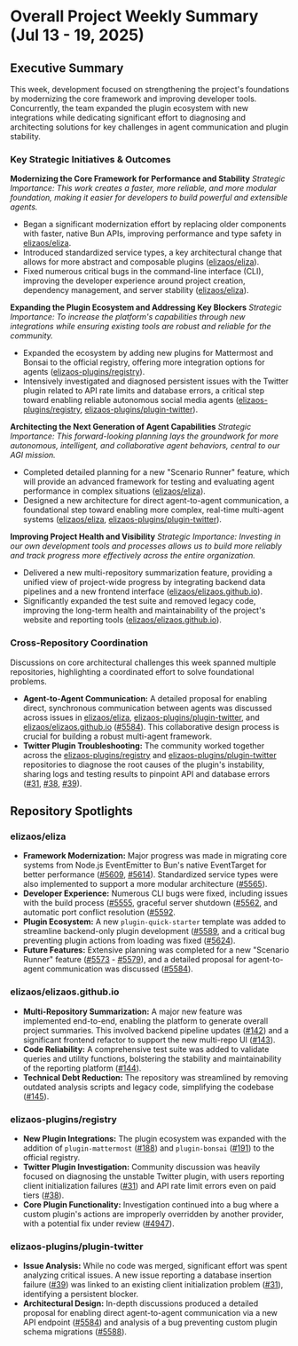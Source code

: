 # Overall Project Weekly Summary (Jul 13 - 19, 2025)

## Executive Summary
This week, development focused on strengthening the project's foundations by modernizing the core framework and improving developer tools. Concurrently, the team expanded the plugin ecosystem with new integrations while dedicating significant effort to diagnosing and architecting solutions for key challenges in agent communication and plugin stability.

### Key Strategic Initiatives & Outcomes

**Modernizing the Core Framework for Performance and Stability**
*Strategic Importance: This work creates a faster, more reliable, and more modular foundation, making it easier for developers to build powerful and extensible agents.*
-   Began a significant modernization effort by replacing older components with faster, native Bun APIs, improving performance and type safety in [elizaos/eliza](https://github.com/elizaos/eliza).
-   Introduced standardized service types, a key architectural change that allows for more abstract and composable plugins ([elizaos/eliza](https://github.com/elizaos/eliza)).
-   Fixed numerous critical bugs in the command-line interface (CLI), improving the developer experience around project creation, dependency management, and server stability ([elizaos/eliza](https://github.com/elizaos/eliza)).

**Expanding the Plugin Ecosystem and Addressing Key Blockers**
*Strategic Importance: To increase the platform's capabilities through new integrations while ensuring existing tools are robust and reliable for the community.*
-   Expanded the ecosystem by adding new plugins for Mattermost and Bonsai to the official registry, offering more integration options for agents ([elizaos-plugins/registry](https://github.com/elizaos-plugins/registry)).
-   Intensively investigated and diagnosed persistent issues with the Twitter plugin related to API rate limits and database errors, a critical step toward enabling reliable autonomous social media agents ([elizaos-plugins/registry](https://github.com/elizaos-plugins/registry), [elizaos-plugins/plugin-twitter](https://github.com/elizaos-plugins/plugin-twitter)).

**Architecting the Next Generation of Agent Capabilities**
*Strategic Importance: This forward-looking planning lays the groundwork for more autonomous, intelligent, and collaborative agent behaviors, central to our AGI mission.*
-   Completed detailed planning for a new "Scenario Runner" feature, which will provide an advanced framework for testing and evaluating agent performance in complex situations ([elizaos/eliza](https://github.com/elizaos/eliza)).
-   Designed a new architecture for direct agent-to-agent communication, a foundational step toward enabling more complex, real-time multi-agent systems ([elizaos/eliza](https://github.com/elizaos/eliza), [elizaos-plugins/plugin-twitter](https://github.com/elizaos-plugins/plugin-twitter)).

**Improving Project Health and Visibility**
*Strategic Importance: Investing in our own development tools and processes allows us to build more reliably and track progress more effectively across the entire organization.*
-   Delivered a new multi-repository summarization feature, providing a unified view of project-wide progress by integrating backend data pipelines and a new frontend interface ([elizaos/elizaos.github.io](https://github.com/elizaos/elizaos.github.io)).
-   Significantly expanded the test suite and removed legacy code, improving the long-term health and maintainability of the project's website and reporting tools ([elizaos/elizaos.github.io](https://github.com/elizaos/elizaos.github.io)).

### Cross-Repository Coordination

Discussions on core architectural challenges this week spanned multiple repositories, highlighting a coordinated effort to solve foundational problems.
-   **Agent-to-Agent Communication:** A detailed proposal for enabling direct, synchronous communication between agents was discussed across issues in [elizaos/eliza](https://github.com/elizaos/eliza), [elizaos-plugins/plugin-twitter](https://github.com/elizaos-plugins/plugin-twitter), and [elizaos/elizaos.github.io](https://github.com/elizaos/elizaos.github.io) ([#5584](https://github.com/elizaos/eliza/issues/5584)). This collaborative design process is crucial for building a robust multi-agent framework.
-   **Twitter Plugin Troubleshooting:** The community worked together across the [elizaos-plugins/registry](https://github.com/elizaos-plugins/registry) and [elizaos-plugins/plugin-twitter](https://github.com/elizaos-plugins/plugin-twitter) repositories to diagnose the root causes of the plugin's instability, sharing logs and testing results to pinpoint API and database errors ([#31](https://github.com/elizaos-plugins/registry/issues/31), [#38](https://github.com/elizaos-plugins/registry/issues/38), [#39](https://github.com/elizaos-plugins/plugin-twitter/issues/39)).

## Repository Spotlights

### elizaos/eliza
-   **Framework Modernization:** Major progress was made in migrating core systems from Node.js EventEmitter to Bun's native EventTarget for better performance ([#5609](https://github.com/elizaos/eliza/pull/5609), [#5614](https://github.com/elizaos/eliza/pull/5614)). Standardized service types were also implemented to support a more modular architecture ([#5565](https://github.com/elizaos/eliza/pull/5565)).
-   **Developer Experience:** Numerous CLI bugs were fixed, including issues with the build process ([#5555](https://github.com/elizaos/eliza/pull/5555]), graceful server shutdown ([#5562](https://github.com/elizaos/eliza/pull/5562]), and automatic port conflict resolution ([#5592](https://github.com/elizaos/eliza/pull/5592]).
-   **Plugin Ecosystem:** A new `plugin-quick-starter` template was added to streamline backend-only plugin development ([#5589](https://github.com/elizaos/eliza/pull/5589]), and a critical bug preventing plugin actions from loading was fixed ([#5624](https://github.com/elizaos/eliza/pull/5624)).
-   **Future Features:** Extensive planning was completed for a new "Scenario Runner" feature ([#5573](https://github.com/elizaos/eliza/issues/5573) - [#5579](https://github.com/elizaos/eliza/issues/5579)), and a detailed proposal for agent-to-agent communication was discussed ([#5584](https://github.com/elizaos/eliza/issues/5584)).

### elizaos/elizaos.github.io
-   **Multi-Repository Summarization:** A major new feature was implemented end-to-end, enabling the platform to generate overall project summaries. This involved backend pipeline updates ([#142](https://github.com/elizaos/elizaos.github.io/pull/142)) and a significant frontend refactor to support the new multi-repo UI ([#143](https://github.com/elizaos/elizaos.github.io/pull/143)).
-   **Code Reliability:** A comprehensive test suite was added to validate queries and utility functions, bolstering the stability and maintainability of the reporting platform ([#144](https://github.com/elizaos/elizaos.github.io/pull/144)).
-   **Technical Debt Reduction:** The repository was streamlined by removing outdated analysis scripts and legacy code, simplifying the codebase ([#145](https://github.com/elizaos/elizaos.github.io/pull/145)).

### elizaos-plugins/registry
-   **New Plugin Integrations:** The plugin ecosystem was expanded with the addition of `plugin-mattermost` ([#188](https://github.com/elizaos-plugins/registry/pull/188)) and `plugin-bonsai` ([#191](https://github.com/elizaos-plugins/registry/pull/191)) to the official registry.
-   **Twitter Plugin Investigation:** Community discussion was heavily focused on diagnosing the unstable Twitter plugin, with users reporting client initialization failures ([#31](https://github.com/elizaos-plugins/registry/issues/31)) and API rate limit errors even on paid tiers ([#38](https://github.com/elizaos-plugins/registry/issues/38)).
-   **Core Plugin Functionality:** Investigation continued into a bug where a custom plugin's actions are improperly overridden by another provider, with a potential fix under review ([#4947](https://github.com/elizaos-plugins/registry/issues/4947)).

### elizaos-plugins/plugin-twitter
-   **Issue Analysis:** While no code was merged, significant effort was spent analyzing critical issues. A new issue reporting a database insertion failure ([#39](https://github.com/elizaos-plugins/plugin-twitter/issues/39)) was linked to an existing client initialization problem ([#31](https://github.com/elizaos-plugins/plugin-twitter/issues/31)), identifying a persistent blocker.
-   **Architectural Design:** In-depth discussions produced a detailed proposal for enabling direct agent-to-agent communication via a new API endpoint ([#5584](https://github.com/elizaos-plugins/plugin-twitter/issues/5584)) and analysis of a bug preventing custom plugin schema migrations ([#5588](https://github.com/elizaos-plugins/plugin-twitter/issues/5588)).